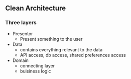 ## Clean Architecture

### Three layers
- Presentor
  - Present something to the user
- Data
  - contains everything relevant to the data
  - API access, db access, shared preferences access
- Domain
  - connecting layer
  - buisiness logic


